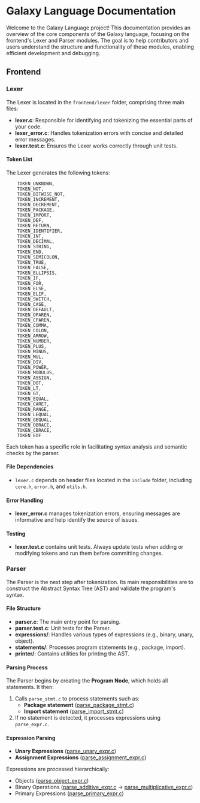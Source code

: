 # Galaxy Language Documentation

Welcome to the Galaxy Language project! This documentation provides an overview of the core components of the Galaxy language, focusing on the frontend's Lexer and Parser modules. The goal is to help contributors and users understand the structure and functionality of these modules, enabling efficient development and debugging.

## Frontend

### Lexer

The Lexer is located in the `frontend/lexer` folder, comprising three main files:

- **lexer.c**: Responsible for identifying and tokenizing the essential parts of your code.
- **lexer\_error.c**: Handles tokenization errors with concise and detailed error messages.
- **lexer.test.c**: Ensures the Lexer works correctly through unit tests.

#### Token List

The Lexer generates the following tokens:

```
    TOKEN_UNKNOWN,
    TOKEN_NOT,
    TOKEN_BITWISE_NOT,
    TOKEN_INCREMENT,
    TOKEN_DECREMENT,
    TOKEN_PACKAGE,
    TOKEN_IMPORT,
    TOKEN_DEF,
    TOKEN_RETURN,
    TOKEN_IDENTIFIER,
    TOKEN_INT,
    TOKEN_DECIMAL,
    TOKEN_STRING,
    TOKEN_END,
    TOKEN_SEMICOLON,
    TOKEN_TRUE,
    TOKEN_FALSE,
    TOKEN_ELLIPSIS,
    TOKEN_IF,
    TOKEN_FOR,
    TOKEN_ELSE,
    TOKEN_ELIF,
    TOKEN_SWITCH,
    TOKEN_CASE,
    TOKEN_DEFAULT,
    TOKEN_OPAREN,
    TOKEN_CPAREN,
    TOKEN_COMMA,
    TOKEN_COLON,
    TOKEN_ARROW,
    TOKEN_NUMBER,
    TOKEN_PLUS,
    TOKEN_MINUS,
    TOKEN_MUL,
    TOKEN_DIV,
    TOKEN_POWER,
    TOKEN_MODULUS,
    TOKEN_ASSIGN,
    TOKEN_DOT,
    TOKEN_LT,
    TOKEN_GT,
    TOKEN_EQUAL,
    TOKEN_CARET,
    TOKEN_RANGE,
    TOKEN_LEQUAL,
    TOKEN_GEQUAL,
    TOKEN_OBRACE,
    TOKEN_CBRACE,
    TOKEN_EOF
```

Each token has a specific role in facilitating syntax analysis and semantic checks by the parser.

#### File Dependencies

- `lexer.c` depends on header files located in the `include` folder, including `core.h`, `error.h`, and `utils.h`.

#### Error Handling

- **lexer\_error.c** manages tokenization errors, ensuring messages are informative and help identify the source of issues.

#### Testing

- **lexer.test.c** contains unit tests. Always update tests when adding or modifying tokens and run them before committing changes.


### Parser

The Parser is the next step after tokenization. Its main responsibilities are to construct the Abstract Syntax Tree (AST) and validate the program's syntax.

#### File Structure

- **parser.c**: The main entry point for parsing.
- **parser.test.c**: Unit tests for the Parser.
- **expressions/**: Handles various types of expressions (e.g., binary, unary, object).
- **statements/**: Processes program statements (e.g., package, import).
- **printer/**: Contains utilities for printing the AST.

#### Parsing Process

The Parser begins by creating the **Program Node**, which holds all statements. It then:

1. Calls `parse_stmt.c` to process statements such as:
   - **Package statement** ([parse\_package\_stmt.c](https://github.com/galaxy-lang/galaxy/blob/main/src/frontend/parser/statements/parse_package_stmt.c))
   - **Import statement** ([parse\_import\_stmt.c](https://github.com/galaxy-lang/galaxy/blob/main/src/frontend/parser/statements/parse_import_stmt.c))
2. If no statement is detected, it processes expressions using `parse_expr.c`.

#### Expression Parsing

- **Unary Expressions** ([parse\_unary\_expr.c](https://github.com/galaxy-lang/galaxy/blob/main/src/frontend/parser/expressions/parse_unary_expr.c))
- **Assignment Expressions** ([parse\_assignment\_expr.c](https://github.com/galaxy-lang/galaxy/blob/main/src/frontend/parser/expressions/parse_assignment_expr.c))

Expressions are processed hierarchically:

- Objects ([parse\_object\_expr.c](https://github.com/galaxy-lang/galaxy/blob/main/src/frontend/parser/expressions/parse_object_expr.c))
- Binary Operations ([parse\_additive\_expr.c](https://github.com/galaxy-lang/galaxy/blob/main/src/frontend/parser/expressions/binary_operations/parse_additive_expr.c) → [parse\_multiplicative\_expr.c](https://github.com/galaxy-lang/galaxy/blob/main/src/frontend/parser/expressions/binary_operations/parse_multiplicative_expr.c))
- Primary Expressions ([parse\_primary\_expr.c](https://github.com/galaxy-lang/galaxy/blob/main/src/frontend/parser/expressions/parse_primary_expr.c))



